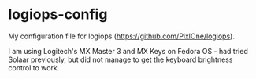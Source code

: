 # logiops-config
My configuration file for logiops (https://github.com/PixlOne/logiops).

I am using Logitech's MX Master 3 and MX Keys on Fedora OS - had tried Solaar previously, but did not manage to get the keyboard brightness control to work.
